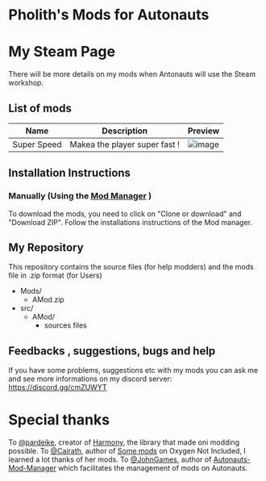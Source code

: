 

# Pholith's Mods for Autonauts

# My Steam Page
There will be more details on my mods when Antonauts will use the Steam workshop.

## List of mods


| **Name**       | **Description**                  | **Preview**                     |
| -------------- | -------------------------------- |-------------------------------- |
| Super Speed    | Makea the player super fast !  |![image](/src/SuperSpeed/screen.png)|



## Installation Instructions

### Manually (Using the [Mod Manager](https://github.com/JohnGames/autonauts-mod-manager) )
To download the mods, you need to click on "Clone or download" and "Download ZIP".
Follow the installations instructions of the Mod manager.

## My Repository
This repository contains the source files (for help modders) and the mods file in .zip format (for Users)
* Mods/
    * AMod.zip
* src/
	* AMod/
		* sources files

## Feedbacks , suggestions, bugs and help
If you have some problems, suggestions etc with my mods you can ask me and see more informations on my discord server:
https://discord.gg/cmZUWYT

# Special thanks
To [@pardeike](https://github.com/pardeike), creator of [Harmony](https://github.com/pardeike/Harmony), the library that made oni modding possible.
To [@Cairath](https://github.com/Cairath), author of [Some mods](https://github.com/Cairath/ONI-Mods) on Oxygen Not Included, I learned a lot thanks of her mods.
To [@JohnGames](https://github.com/JohnGames), author of [Autonauts-Mod-Manager](https://github.com/JohnGames/autonauts-mod-manager) which facilitates the management of mods on Autonauts.

